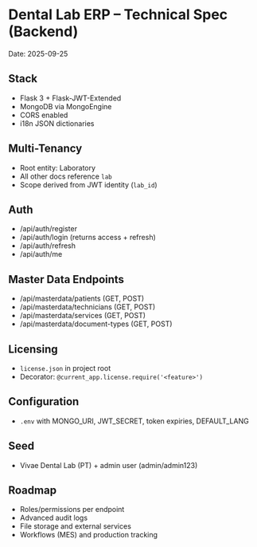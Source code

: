 # Dental Lab ERP – Technical Spec (Backend)

Date: 2025-09-25

## Stack
- Flask 3 + Flask-JWT-Extended
- MongoDB via MongoEngine
- CORS enabled
- i18n JSON dictionaries

## Multi-Tenancy
- Root entity: Laboratory
- All other docs reference `lab`
- Scope derived from JWT identity (`lab_id`)

## Auth
- /api/auth/register
- /api/auth/login (returns access + refresh)
- /api/auth/refresh
- /api/auth/me

## Master Data Endpoints
- /api/masterdata/patients (GET, POST)
- /api/masterdata/technicians (GET, POST)
- /api/masterdata/services (GET, POST)
- /api/masterdata/document-types (GET, POST)

## Licensing
- `license.json` in project root
- Decorator: `@current_app.license.require('<feature>')`

## Configuration
- `.env` with MONGO_URI, JWT_SECRET, token expiries, DEFAULT_LANG

## Seed
- Vivae Dental Lab (PT) + admin user (admin/admin123)

## Roadmap
- Roles/permissions per endpoint
- Advanced audit logs
- File storage and external services
- Workflows (MES) and production tracking
